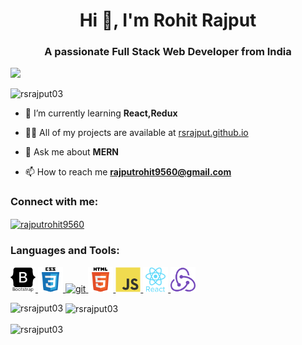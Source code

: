 <h1 align="center">Hi 👋, I'm Rohit Rajput</h1>
<h3 align="center">A passionate Full Stack Web Developer from India</h3>
<img align="right  alt="coding width="80%"  src="https://i.gifer.com/origin/c0/c05e0a986df727559354c449602105d0.gif">

<p align="left"> <img src="https://komarev.com/ghpvc/?username=rsrajput03&label=Profile%20views&color=0e75b6&style=flat" alt="rsrajput03" /> </p>

- 🌱 I’m currently learning **React,Redux**

- 👨‍💻 All of my projects are available at [rsrajput.github.io](rsrajput.github.io)

- 💬 Ask me about **MERN**

- 📫 How to reach me **rajputrohit9560@gmail.com**

<h3 align="left">Connect with me:</h3>
<p align="left">
<a href="https://linkedin.com/in/rajputrohit9560" target="blank"><img align="center" src="https://raw.githubusercontent.com/rahuldkjain/github-profile-readme-generator/master/src/images/icons/Social/linked-in-alt.svg" alt="rajputrohit9560" height="30" width="40" /></a>
</p>

<h3 align="left">Languages and Tools:</h3>
<p align="left"> <a href="https://getbootstrap.com" target="_blank" rel="noreferrer"> <img src="https://raw.githubusercontent.com/devicons/devicon/master/icons/bootstrap/bootstrap-plain-wordmark.svg" alt="bootstrap" width="40" height="40"/> </a> <a href="https://www.w3schools.com/css/" target="_blank" rel="noreferrer"> <img src="https://raw.githubusercontent.com/devicons/devicon/master/icons/css3/css3-original-wordmark.svg" alt="css3" width="40" height="40"/> </a> <a href="https://git-scm.com/" target="_blank" rel="noreferrer"> <img src="https://www.vectorlogo.zone/logos/git-scm/git-scm-icon.svg" alt="git" width="40" height="40"/> </a> <a href="https://www.w3.org/html/" target="_blank" rel="noreferrer"> <img src="https://raw.githubusercontent.com/devicons/devicon/master/icons/html5/html5-original-wordmark.svg" alt="html5" width="40" height="40"/> </a> <a href="https://developer.mozilla.org/en-US/docs/Web/JavaScript" target="_blank" rel="noreferrer"> <img src="https://raw.githubusercontent.com/devicons/devicon/master/icons/javascript/javascript-original.svg" alt="javascript" width="40" height="40"/> </a> <a href="https://reactjs.org/" target="_blank" rel="noreferrer"> <img src="https://raw.githubusercontent.com/devicons/devicon/master/icons/react/react-original-wordmark.svg" alt="react" width="40" height="40"/> </a> <a href="https://redux.js.org" target="_blank" rel="noreferrer"> <img src="https://raw.githubusercontent.com/devicons/devicon/master/icons/redux/redux-original.svg" alt="redux" width="40" height="40"/> </a> </p>

<p><img align="left" src="https://github-readme-stats.vercel.app/api/top-langs?username=rsrajput03&show_icons=true&locale=en&layout=compact" alt="rsrajput03" /></p>

<p>&nbsp;<img align="center" src="https://github-readme-stats.vercel.app/api?username=rsrajput03&show_icons=true&locale=en" alt="rsrajput03" /></p>

<p><img align="center" src="https://github-readme-streak-stats.herokuapp.com/?user=rsrajput03&" alt="rsrajput03" /></p>

